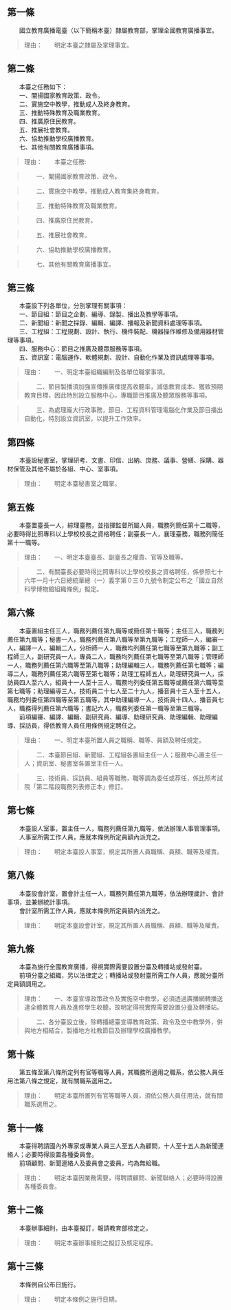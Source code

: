 第一條 
-------
　　國立教育廣播電臺（以下簡稱本臺）隸屬教育部，掌理全國教育廣播事宜。  
> 理由：　　明定本臺之隸屬及掌理事宜。



第二條 
-------
　　本臺之任務如下：  
　　一、闡揚國家教育政策、政令。  
　　二、實施空中教學，推動成人及終身教育。  
　　三、推動特殊教育及職業教育。  
　　四、推廣原住民教育。  
　　五、推展社會教育。  
　　六、協助推動學校廣播教育。  
　　七、其他有關教育廣播事項。  
> 理由：　　本臺之任務:

> 　　一、闡揚國家教育政策、政令。

> 　　二、實施空中教學，推動成人教育集終身教育。

> 　　三、推動特殊教育及職業教育。

> 　　四、推廣原住民教育。

> 　　五、推展社會教育。

> 　　六、協助推動學校廣播教育。

> 　　七、其他有關教育廣播事宜。



第三條 
-------
　　本臺設下列各單位，分別掌理有關事項：  
　　一、節目組：節目之企劃、編導、錄製、播出及教學等事項。  
　　二、新聞組：新聞之採錄、編輯、編譯、播報及新聞資料處理等事項。  
　　三、工程組：工程規劃、設計、執行、機件裝配、機器操作維修及備用器材管理等事項。  
　　四、服務中心：節目之推廣及聽眾服務等事項。  
　　五、資訊室：電腦運作、軟體規劃、設計、自動化作業及資訊處理等事項。  
> 理由：　　一、明定本臺組織編制及各單位職掌事項。

> 　　二、節目製播須加強宣傳推廣俾提高收聽率，減低教育成本、獲致預期教育目標，因此特別設立服務中心，專職節目推廣及聽眾服務等事項。

> 　　三、為處理龐大行政事務，節目、工程資料管理電腦化作業及節目播出自動化，特別設立資訊室，以提升工作效率。



第四條 
-------
　　本臺設秘書室，掌理研考、文書、印信、出納、庶務、議事、營繕、採購、器材保管及其他不屬於各組、中心、室事項。  
> 理由：　　明定本臺秘書室之職掌。



第五條 
-------
　　本臺置臺長一人，綜理臺務，並指揮監督所屬人員，職務列簡任第十二職等，必要時得比照專科以上學校校長之資格聘任；副臺長一人，襄理臺務，職務列簡任第十一職等。  
> 理由：　　一、明定本臺臺長、副臺長之權責、官等及職等。

> 　　二、有關臺長必要時得比照專科以上學校校長之資格聘任，係參照七十六年一月十六日總統華總（一）義字第０三０九號令制定公布之「國立自然科學博物館組織條例」擬定。



第六條 
-------
　　本臺置組主任三人，職務列薦任第九職等或簡任第十職等；主任三人，職務列薦任第九職等；秘書一人，職務列薦任第八職等至第九職等；工程師一人，編審一人，編譯一人，編輯二人，分析師一人，職務均列薦任第七職等至第九職等；副工程師三人，副研究員一人，專員二人，職務均列薦任第七職等至第八職等；管理師一人，職務列薦任第六職等至第八職等；助理編輯三人，職務列薦任第七職等；編導二人，職務列薦任第六職等至第七職等；助理工程師五人，助理研究員一人，採訪員四人至六人，組員十一人至十三人，職務均列委任第五職等或薦任第六職等至第七職等；助理編導三人，技術員二十七人至二十九人，播音員十三人至十五人，職務均列委任第四職等至第五職等，其中助理編導一人，技術員十四人，播音員七人，職務得列薦任第六職等；書記六人，職務列委任第一職等至第三職等。  
　　前項編審、編譯、編輯、副研究員、編導、助理研究員、助理編輯、助理編導、採訪員，得依教育人員任用條例規定聘任之。  
> 理由：　　一、明定本臺所置人員之職稱、職等、員額及聘任規定。

> 　　二、本臺節目組、新聞組、工程組各置組主任一人；服務中心置主任一人；資訊室、秘書室各置室主任一人。

> 　　三、技術員、採訪員、組員等職務，職等調為委任或荐任，係比照考試院「第二階段職務列表修正本」修訂。



第七條 
-------
　　本臺設人室事，置主任一人，職務列薦任第九職等，依法辦理人事管理事項。  
　　人事室所需工作人員，應就本條例所定員額內派充之。  
> 理由：　　明定本臺設人事室，規定其所置人員職稱、員額、職等及權責。



第八條 
-------
　　本臺設會計室，置會計主任一人，職務列薦任第九職等，依法辦理歲計、會計事項，並兼辦統計事項。  
　　會計室所需工作人員，應就本條例所定員額內派充之。  
> 理由：　　明定本臺設會計室，規定其所置人員職稱、員額、職等及權責。



第九條 
-------
　　本臺為施行全國教育廣播，得視實際需要設置分臺及轉播站或發射臺。  
　　前項分臺之組織，另以法律定之；轉播站或發射臺所需工作人員，應就分臺所定員額調用之。  
> 理由：　　一、本臺宣導政策政令及實施空中教學，必須透過廣播網轉播送達全體教育人員及進修學生收聽，故明定得視實際需要設置分臺及轉播站。

> 　　二、各分臺設立後，除轉播總臺宣導教育政策、政令及空中教學外，併與地方相結合，製播地方社教節目及辦理學校廣播教學。



第十條 
-------
　　第五條至第八條所定列有官等職等人員，其職務所適用之職系，依公務人員任用法第八條之規定，就有關職系選用之。  
> 理由：　　明定本臺所置列有官等職等人員，須依公務人員任用法，就有關職系選用之。



第十一條 
---------
　　本臺得聘請國內外專家或專業人員三人至五人為顧問，十人至十五人為新聞連絡人；必要時得設置各種委員會。  
　　前項顧問、新聞連絡人及委員會之委員，均為無給職。  
> 理由：　　明定本臺因業務需要，得聘請顧問、新聞聯絡人；必要時得設置各種委員會。



第十二條 
---------
　　本臺辦事細則，由本臺擬訂，報請教育部核定之。  
> 理由：　　明定本臺辦事細則之擬訂及核定程序。



第十三條 
---------
　　本條例自公布日施行。  
> 理由：　　明定本條例之施行日期。